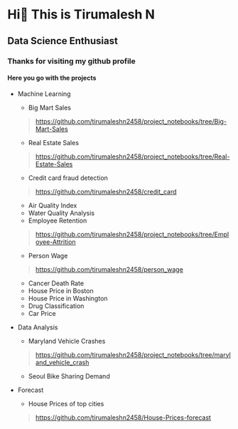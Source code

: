 # Hi👋  This is Tirumalesh N
## Data Science Enthusiast 
### Thanks for visiting my github profile

#### Here you go with the projects

- Machine Learning
  - Big Mart Sales
  > https://github.com/tirumaleshn2458/project_notebooks/tree/Big-Mart-Sales
  - Real Estate Sales
  > https://github.com/tirumaleshn2458/project_notebooks/tree/Real-Estate-Sales
  - Credit card fraud detection
  > https://github.com/tirumaleshn2458/credit_card 
  - Air Quality Index
  - Water Quality Analysis
  - Employee Retention
  > https://github.com/tirumaleshn2458/project_notebooks/tree/Employee-Attrition
  - Person Wage
  > https://github.com/tirumaleshn2458/person_wage
  - Cancer Death Rate 
  - House Price in Boston
  - House Price in Washington
  - Drug Classification
  - Car Price
 
  
  

- Data Analysis
  - Maryland Vehicle Crashes
  > https://github.com/tirumaleshn2458/project_notebooks/tree/maryland_vehicle_crash
  - Seoul Bike Sharing Demand
- Forecast
  - House Prices of top cities
  > https://github.com/tirumaleshn2458/House-Prices-forecast
